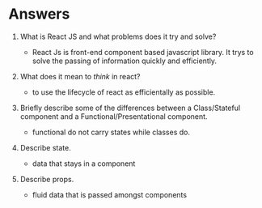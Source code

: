 # Answers

1.  What is React JS and what problems does it try and solve?
    - React Js is front-end component based javascript library. It trys to solve the passing of information quickly and efficiently. 

2.  What does it mean to _think_ in react?
    - to use the lifecycle of react as efficientally as possible.

3.  Briefly describe some of the differences between a Class/Stateful component and a Functional/Presentational component.
    - functional do not carry states while classes do.

4.  Describe state.
    - data that stays in a component

5.  Describe props.
    - fluid data that is passed amongst components
